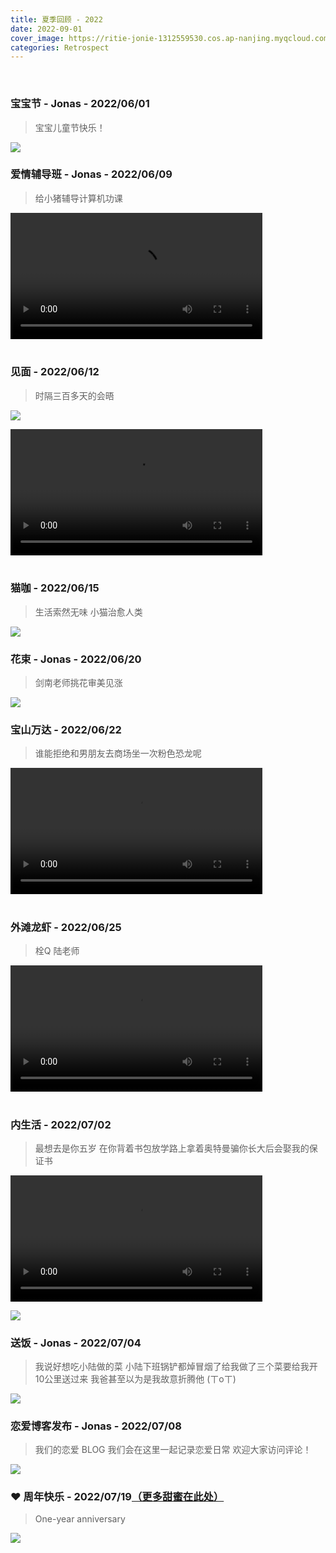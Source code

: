 ```yaml
---
title: 夏季回顾 - 2022
date: 2022-09-01
cover_image: https://ritie-jonie-1312559530.cos.ap-nanjing.myqcloud.com/posts/20220901-cover.jpg
categories: Retrospect
---
```


<br>

### 宝宝节 - Jonas - 2022/06/01
<blockquote>
    <p>宝宝儿童节快乐！</p>
</blockquote>

![](https://ritie-jonie-1312559530.cos.ap-nanjing.myqcloud.com/posts/20220901-01.jpg)
<br>

### 爱情辅导班 - Jonas - 2022/06/09
<blockquote>
    <p>给小猪辅导计算机功课</p>
</blockquote>

<div class="container">
    <video width="80%" controls="controls" src="https://ritie-jonie-1312559530.cos.ap-nanjing.myqcloud.com/posts/20220901-02.mp4" type="video/mp4">
    </video>
</div>
<br>

### 见面 - 2022/06/12
<blockquote>
    <p>时隔三百多天的会晤</p>
</blockquote>

![](https://ritie-jonie-1312559530.cos.ap-nanjing.myqcloud.com/posts/20220901-03.jpg)
<div class="container">
    <video width="80%" controls="controls" src="https://ritie-jonie-1312559530.cos.ap-nanjing.myqcloud.com/posts/20220901-04.mp4" type="video/mp4">
    </video>
</div>
<br>

### 猫咖 - 2022/06/15
<blockquote>
    <p>生活索然无味 小猫治愈人类</p>
</blockquote>

![](https://ritie-jonie-1312559530.cos.ap-nanjing.myqcloud.com/posts/20220901-05.jpg)
<br>

### 花束 - Jonas - 2022/06/20
<blockquote>
    <p>剑南老师挑花审美见涨</p>
</blockquote>

![](https://ritie-jonie-1312559530.cos.ap-nanjing.myqcloud.com/posts/20220901-06.jpg)
<br>

### 宝山万达 - 2022/06/22
<blockquote>
    <p>谁能拒绝和男朋友去商场坐一次粉色恐龙呢</p>
</blockquote>

<div class="container">
    <video width="80%" controls="controls" src="https://ritie-jonie-1312559530.cos.ap-nanjing.myqcloud.com/posts/20220901-07.mp4" type="video/mp4">
    </video>
</div>
<br>

### 外滩龙虾 - 2022/06/25
<blockquote>
    <p>栓Q 陆老师</p>
</blockquote>

<div class="container">
    <video width="80%" controls="controls" src="https://ritie-jonie-1312559530.cos.ap-nanjing.myqcloud.com/posts/20220901-08.mp4" type="video/mp4">
    </video>
</div>
<br>

### 内生活 - 2022/07/02
<blockquote>
    <p>最想去是你五岁 在你背着书包放学路上拿着奥特曼骗你长大后会娶我的保证书</p>
</blockquote>

<div class="container">
    <video width="80%" controls="controls" src="https://ritie-jonie-1312559530.cos.ap-nanjing.myqcloud.com/posts/20220901-09.mp4" type="video/mp4">
    </video>
</div>

![](https://ritie-jonie-1312559530.cos.ap-nanjing.myqcloud.com/posts/20220901-10.jpg)
<br>

### 送饭 - Jonas - 2022/07/04
<blockquote>
    <p>我说好想吃小陆做的菜 小陆下班锅铲都焯冒烟了给我做了三个菜要给我开10公里送过来 我爸甚至以为是我故意折腾他 (ㄒoㄒ)</p>
</blockquote>

![](https://ritie-jonie-1312559530.cos.ap-nanjing.myqcloud.com/posts/20220901-11.jpg)
<br>

### 恋爱博客发布 - Jonas - 2022/07/08
<blockquote>
    <p>我们的恋爱 BLOG 我们会在这里一起记录恋爱日常 欢迎大家访问评论！</p>
</blockquote>

![](https://ritie-jonie-1312559530.cos.ap-nanjing.myqcloud.com/posts/20220901-12.jpg)
<br>

### ❤ 周年快乐 - 2022/07/19[（更多甜蜜在此处）](https://ritie-jonie.xyz/2022/07/19/ceremony-1year/)
<blockquote>
    <p>One-year anniversary</p>
</blockquote>

![](https://ritie-jonie-1312559530.cos.ap-nanjing.myqcloud.com/posts/20220901-13.jpg)
<br>